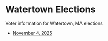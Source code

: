 # Watertown Elections

Voter information for Watertown, MA elections

* [November 4, 2025](2025-11-04.md)


